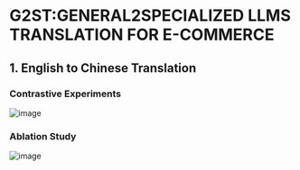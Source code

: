 # G2ST:GENERAL2SPECIALIZED LLMS TRANSLATION FOR E-COMMERCE
## 1. English to Chinese Translation
### Contrastive Experiments
![image](https://github.com/kdchen6/G2ST/assets/45554268/79b3796c-017f-4eb9-a134-023e0d4300c5)

### Ablation Study

![image](https://github.com/kdchen6/G2ST/assets/45554268/1862ce39-ed0b-4f2f-9e37-997b4e45a7fa)
